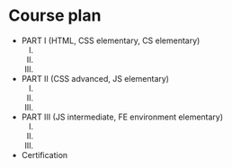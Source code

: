 <h1>Course plan</h1>

<ul>
<li>
PART I (HTML, CSS elementary, CS elementary)
<ol>
<li style="list-style-type: upper-roman;">
</li>
<li style="list-style-type: upper-roman;">
</li>
<li style="list-style-type: upper-roman;">
</li>
</ol>
</li>
<li>
PART II (CSS advanced, JS elementary)
<ol>
<li style="list-style-type: upper-roman;">
</li>
<li style="list-style-type: upper-roman;">
</li>
<li style="list-style-type: upper-roman;">
</li>
</ol>
</li>
<li>
PART III (JS intermediate, FE environment elementary)
<ol>
<li style="list-style-type: upper-roman;">
</li>
<li style="list-style-type: upper-roman;">
</li>
<li style="list-style-type: upper-roman;">
</li>
</ol>
</li>
<li>
Certification
</li>
</ul>